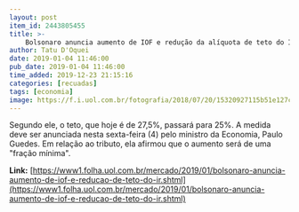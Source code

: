 ```yaml
---
layout: post
item_id: 2443805455
title: >-
    Bolsonaro anuncia aumento de IOF e redução da alíquota de teto do IR
author: Tatu D'Oquei
date: 2019-01-04 11:46:00
pub_date: 2019-01-04 11:46:00
time_added: 2019-12-23 21:15:16
categories: [recuadas]
tags: [economia]
image: https://f.i.uol.com.br/fotografia/2018/07/20/15320927115b51e127c0a2e_1532092711_3x2_rt.jpg
---
```


Segundo ele, o teto, que hoje é de 27,5%, passará para 25%. A medida deve ser anunciada nesta sexta-feira (4) pelo ministro da Economia, Paulo Guedes. Em relação ao tributo, ela afirmou que o aumento será de uma "fração mínima".

**Link:** [https://www1.folha.uol.com.br/mercado/2019/01/bolsonaro-anuncia-aumento-de-iof-e-reducao-de-teto-do-ir.shtml](https://www1.folha.uol.com.br/mercado/2019/01/bolsonaro-anuncia-aumento-de-iof-e-reducao-de-teto-do-ir.shtml)

